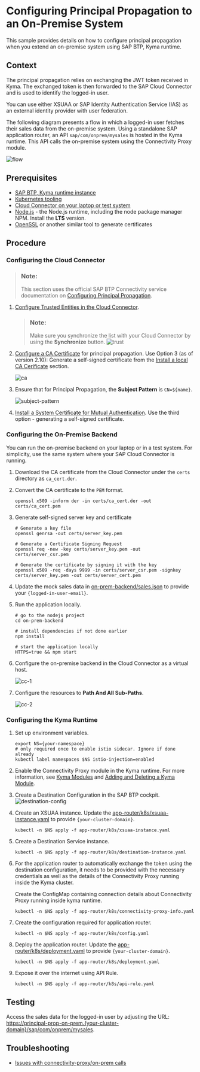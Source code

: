 # Configuring Principal Propagation to an On-Premise System

This sample provides details on how to configure principal propagation when you extend an on-premise system using SAP BTP, Kyma runtime.

## Context

The principal propagation relies on exchanging the JWT token received in Kyma. The exchanged token is then forwarded to the SAP Cloud Connector and is used to identify the logged-in user.

You can use either XSUAA or SAP Identity Authentication Service (IAS) as an external identity provider with user federation.

The following diagram presents a flow in which a logged-in user fetches their sales data from the on-premise system. Using a standalone SAP application router, an API `sap/com/onprem/mysales` is hosted in the Kyma runtime. This API calls the on-premise system using the Connectivity Proxy module.

![flow](assets/pp-on-prem.drawio.svg)

## Prerequisites

* [SAP BTP, Kyma runtime instance](../prerequisites/README.md#kyma)
* [Kubernetes tooling](../prerequisites/README.md#kubernetes)
* [Cloud Connector on your laptop or test system](../prerequisites/README.md#sap-cloud-connector)
* [Node.js](https://nodejs.org/en/download/) - the Node.js runtime, including the node package manager NPM. Install the **LTS** version.
* [OpenSSL](https://www.openssl.org/) or another similar tool to generate certificates

## Procedure

### Configuring the Cloud Connector

> ### Note:
> This section uses the official SAP BTP Connectivity service documentation on [Configuring Principal Propagation](https://help.sap.com/docs/CP_CONNECTIVITY/cca91383641e40ffbe03bdc78f00f681/c84d4d0b12d34890b334998185f49e88.html).

1. [Configure Trusted Entities in the Cloud Connector](https://help.sap.com/docs/connectivity/sap-btp-connectivity-cf/set-up-trust-for-principal-propagation?version=Cloud#loioa4ee70f0274248f8bbc7594179ef948d__configure_trust).
   > ### Note: 
   > Make sure you synchronize the list with your Cloud Connector by using the **Synchronize** button.
   > ![trust](./assets/trust.png)

2. [Configure a CA Certificate](https://help.sap.com/docs/CP_CONNECTIVITY/cca91383641e40ffbe03bdc78f00f681/d0c4d5675d4f4bc78a5b7a7b8687c841.html) for principal propagation. Use Option 3 (as of version 2.10): Generate a self-signed certificate from the [Install a local CA Cerificate](https://help.sap.com/docs/connectivity/sap-btp-connectivity-cf/configure-ca-certificate-for-principal-propagation?version=Cloud#install-a-local-ca-certificate) section.

    ![ca](assets/ca.png)

3. Ensure that for Principal Propagation, the **Subject Pattern** is `CN=${name}`.
     
   ![subject-pattern](assets/subject-pattern.png)

4. [Install a System Certificate for Mutual Authentication](https://help.sap.com/docs/CP_CONNECTIVITY/cca91383641e40ffbe03bdc78f00f681/3f974eae3cba4dafa274ec59f69daba6.html). Use the third option - generating a self-signed certificate.

### Configuring the On-Premise Backend

You can run the on-premise backend on your laptop or in a test system. For simplicity, use the same system where your SAP Cloud Connector is running.

1. Download the CA certificate from the Cloud Connector under the `certs` directory as `ca_cert.der`.

2. Convert the CA certificate to the `PEM` format.

   ```shell script
   openssl x509 -inform der -in certs/ca_cert.der -out certs/ca_cert.pem
   ```

3. Generate self-signed server key and certificate

   ```shell script
   # Generate a key file
   openssl genrsa -out certs/server_key.pem

   # Generate a Certificate Signing Request
   openssl req -new -key certs/server_key.pem -out certs/server_csr.pem

   # Generate the certificate by signing it with the key
   openssl x509 -req -days 9999 -in certs/server_csr.pem -signkey certs/server_key.pem -out certs/server_cert.pem
   ```

4. Update the mock sales data in [on-prem-backend/sales.json](on-prem-backend/sales.json) to provide your `{logged-in-user-email}`.

5. Run the application locally.

   ```shell script
   # go to the nodejs project
   cd on-prem-backend

   # install dependencies if not done earlier
   npm install

   # start the application locally
   HTTPS=true && npm start
   ```

6. Configure the on-premise backend in the Cloud Connector as a virtual host.

   ![cc-1](assets/cc-1.png)

7. Configure the resources to **Path And All Sub-Paths**.
   
   ![cc-2](assets/cc-2.png)

### Configuring the Kyma Runtime

1. Set up environment variables.

   ```shell script
   export NS={your-namespace}
   # only required once to enable istio sidecar. Ignore if done already
   kubectl label namespaces $NS istio-injection=enabled
   ```

2. Enable the Connectivity Proxy module in the Kyma runtime. For more information, see [Kyma Modules](https://help.sap.com/docs/btp/sap-business-technology-platform/kyma-modules) and [Adding and Deleting a Kyma Module](https://help.sap.com/docs/btp/sap-business-technology-platform/enable-and-disable-kyma-module).

3. Create a Destination Configuration in the SAP BTP cockpit.
  ![destination-config](assets/destination-config.png)

4. Create an XSUAA instance. Update the [app-router/k8s/xsuaa-instance.yaml](app-router/k8s/xsuaa-instance.yaml) to provide `{your-cluster-domain}`.

   ```shell script
   kubectl -n $NS apply -f app-router/k8s/xsuaa-instance.yaml
   ```

5. Create a Destination Service instance.

   ```shell script
   kubectl -n $NS apply -f app-router/k8s/destination-instance.yaml
   ```

6. For the application router to automatically exchange the token using the destination configuration, it needs to be provided with the necessary credentials as well as the details of the Connectivity Proxy running inside the Kyma cluster.

   Create the ConfigMap containing connection details about Connectivity Proxy running inside kyma runtime.

   ```shell script
   kubectl -n $NS apply -f app-router/k8s/connectivity-proxy-info.yaml
   ```
7. Create the configuration required for application router.

   ```shell script
   kubectl -n $NS apply -f app-router/k8s/config.yaml
   ```

8. Deploy the application router. Update the [app-router/k8s/deployment.yaml](app-router/k8s/deployment.yaml) to provide `{your-cluster-domain}`.

   ```shell script
   kubectl -n $NS apply -f app-router/k8s/deployment.yaml
   ```

9. Expose it over the internet using API Rule.

   ```shell script
   kubectl -n $NS apply -f app-router/k8s/api-rule.yaml
   ```

## Testing

Access the sales data for the logged-in user by adjusting the URL: <https://principal-prop-on-prem.{your-cluster-domain}/sap/com/onprem/mysales>.

## Troubleshooting

* [Issues with connectivity-proxy/on-prem calls](../troubleshooting/README.md#on-premise-connectivity)
